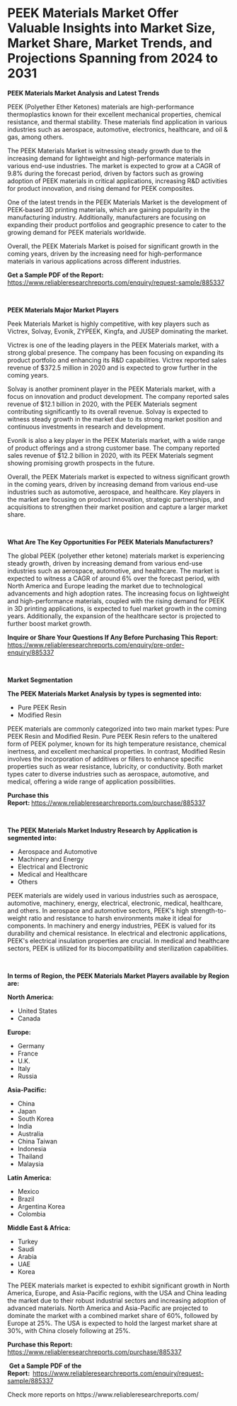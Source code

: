 <p><h1>PEEK Materials Market Offer Valuable Insights into Market Size, Market Share, Market Trends, and Projections Spanning from 2024 to 2031</h1></p><p><strong>PEEK Materials Market Analysis and Latest Trends</strong></p>
<p><p>PEEK (Polyether Ether Ketones) materials are high-performance thermoplastics known for their excellent mechanical properties, chemical resistance, and thermal stability. These materials find application in various industries such as aerospace, automotive, electronics, healthcare, and oil & gas, among others.</p><p>The PEEK Materials Market is witnessing steady growth due to the increasing demand for lightweight and high-performance materials in various end-use industries. The market is expected to grow at a CAGR of 9.8% during the forecast period, driven by factors such as growing adoption of PEEK materials in critical applications, increasing R&D activities for product innovation, and rising demand for PEEK composites.</p><p>One of the latest trends in the PEEK Materials Market is the development of PEEK-based 3D printing materials, which are gaining popularity in the manufacturing industry. Additionally, manufacturers are focusing on expanding their product portfolios and geographic presence to cater to the growing demand for PEEK materials worldwide.</p><p>Overall, the PEEK Materials Market is poised for significant growth in the coming years, driven by the increasing need for high-performance materials in various applications across different industries.</p></p>
<p><strong>Get a Sample PDF of the Report:&nbsp;</strong> <a href="https://www.reliableresearchreports.com/enquiry/request-sample/885337">https://www.reliableresearchreports.com/enquiry/request-sample/885337</a></p>
<p>&nbsp;</p>
<p><strong>PEEK Materials Major Market Players</strong></p>
<p><p>Peek Materials Market is highly competitive, with key players such as Victrex, Solvay, Evonik, ZYPEEK, Kingfa, and JUSEP dominating the market. </p><p>Victrex is one of the leading players in the PEEK Materials market, with a strong global presence. The company has been focusing on expanding its product portfolio and enhancing its R&D capabilities. Victrex reported sales revenue of $372.5 million in 2020 and is expected to grow further in the coming years.</p><p>Solvay is another prominent player in the PEEK Materials market, with a focus on innovation and product development. The company reported sales revenue of $12.1 billion in 2020, with the PEEK Materials segment contributing significantly to its overall revenue. Solvay is expected to witness steady growth in the market due to its strong market position and continuous investments in research and development.</p><p>Evonik is also a key player in the PEEK Materials market, with a wide range of product offerings and a strong customer base. The company reported sales revenue of $12.2 billion in 2020, with its PEEK Materials segment showing promising growth prospects in the future.</p><p>Overall, the PEEK Materials market is expected to witness significant growth in the coming years, driven by increasing demand from various end-use industries such as automotive, aerospace, and healthcare. Key players in the market are focusing on product innovation, strategic partnerships, and acquisitions to strengthen their market position and capture a larger market share.</p></p>
<p>&nbsp;</p>
<p><strong>What Are The Key Opportunities For PEEK Materials Manufacturers?</strong></p>
<p><p>The global PEEK (polyether ether ketone) materials market is experiencing steady growth, driven by increasing demand from various end-use industries such as aerospace, automotive, and healthcare. The market is expected to witness a CAGR of around 6% over the forecast period, with North America and Europe leading the market due to technological advancements and high adoption rates. The increasing focus on lightweight and high-performance materials, coupled with the rising demand for PEEK in 3D printing applications, is expected to fuel market growth in the coming years. Additionally, the expansion of the healthcare sector is projected to further boost market growth.</p></p>
<p><strong>Inquire or Share Your Questions If Any Before Purchasing This Report:</strong> <a href="https://www.reliableresearchreports.com/enquiry/pre-order-enquiry/885337">https://www.reliableresearchreports.com/enquiry/pre-order-enquiry/885337</a></p>
<p>&nbsp;</p>
<p><strong>Market Segmentation</strong></p>
<p><strong>The PEEK Materials Market Analysis by types is segmented into:</strong></p>
<p><ul><li>Pure PEEK Resin</li><li>Modified Resin</li></ul></p>
<p><p>PEEK materials are commonly categorized into two main market types: Pure PEEK Resin and Modified Resin. Pure PEEK Resin refers to the unaltered form of PEEK polymer, known for its high temperature resistance, chemical inertness, and excellent mechanical properties. In contrast, Modified Resin involves the incorporation of additives or fillers to enhance specific properties such as wear resistance, lubricity, or conductivity. Both market types cater to diverse industries such as aerospace, automotive, and medical, offering a wide range of application possibilities.</p></p>
<p><strong>Purchase this Report:&nbsp;</strong><a href="https://www.reliableresearchreports.com/purchase/885337">https://www.reliableresearchreports.com/purchase/885337</a></p>
<p>&nbsp;</p>
<p><strong>The PEEK Materials Market Industry Research by Application is segmented into:</strong></p>
<p><ul><li>Aerospace and Automotive</li><li>Machinery and Energy</li><li>Electrical and Electronic</li><li>Medical and Healthcare</li><li>Others</li></ul></p>
<p><p>PEEK materials are widely used in various industries such as aerospace, automotive, machinery, energy, electrical, electronic, medical, healthcare, and others. In aerospace and automotive sectors, PEEK's high strength-to-weight ratio and resistance to harsh environments make it ideal for components. In machinery and energy industries, PEEK is valued for its durability and chemical resistance. In electrical and electronic applications, PEEK's electrical insulation properties are crucial. In medical and healthcare sectors, PEEK is utilized for its biocompatibility and sterilization capabilities.</p></p>
<p>&nbsp;</p>
<p><strong>In terms of Region, the PEEK Materials Market Players available by Region are:</strong></p>
<p>
    <p> <strong> North America: </strong>
        <ul>
            <li>United States</li>
            <li>Canada</li>
        </ul>
        </p> 
    <p> <strong> Europe: </strong>
        <ul>
            <li>Germany</li>
            <li>France</li>
            <li>U.K.</li>
            <li>Italy</li>
            <li>Russia</li>
        </ul>
        </p> 
    <p> <strong> Asia-Pacific: </strong>
        <ul>
            <li>China</li>
            <li>Japan</li>
            <li>South Korea</li>
            <li>India</li>
            <li>Australia</li>
            <li>China Taiwan</li>
            <li>Indonesia</li>
            <li>Thailand</li>
            <li>Malaysia</li>
        </ul>
        </p> 
    <p> <strong> Latin America: </strong>
        <ul>
            <li>Mexico</li>
            <li>Brazil</li>
            <li>Argentina Korea</li>
            <li>Colombia</li>
        </ul>
        </p> 
    <p> <strong> Middle East & Africa: </strong>
        <ul>
            <li>Turkey</li>
            <li>Saudi</li>
            <li>Arabia</li>
            <li>UAE</li>
            <li>Korea</li>
        </ul>
    </p>
    </p>
<p><p>The PEEK materials market is expected to exhibit significant growth in North America, Europe, and Asia-Pacific regions, with the USA and China leading the market due to their robust industrial sectors and increasing adoption of advanced materials. North America and Asia-Pacific are projected to dominate the market with a combined market share of 60%, followed by Europe at 25%. The USA is expected to hold the largest market share at 30%, with China closely following at 25%.</p></p>
<p><strong>Purchase this Report: </strong><a href="https://www.reliableresearchreports.com/purchase/885337">https://www.reliableresearchreports.com/purchase/885337</a></p>
<p>&nbsp;<strong>Get a Sample PDF of the Report:&nbsp;&nbsp;</strong><a href="https://www.reliableresearchreports.com/enquiry/request-sample/885337">https://www.reliableresearchreports.com/enquiry/request-sample/885337</a></p>
<p><strong></strong></p>
<p>Check more reports on https://www.reliableresearchreports.com/</p>